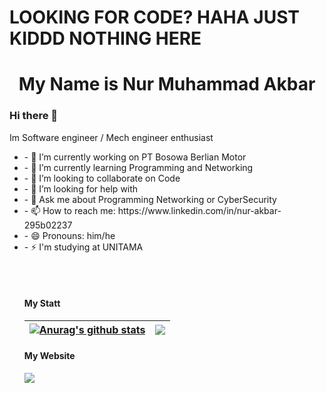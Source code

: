 <!--**SC4RECROWx/SC4RECROWx** is a ✨ _special_ ✨ repository because its `README.md` (this file) appears on your GitHub profile.

Here are some ideas to get you started:
-->
<h1> LOOKING FOR CODE? HAHA JUST KIDDD NOTHING HERE
<h1 align="center">My Name is Nur Muhammad Akbar</h1>
<h3>Hi there 👋</h3>
<p>Im Software engineer / Mech engineer enthusiast</p>
<ul>
<li>- 🔭 I’m currently working on PT Bosowa Berlian Motor</li>
<li>- 🌱 I’m currently learning Programming and Networking</li>
<li>- 👯 I’m looking to collaborate on Code</li>
<li>- 🤔 I’m looking for help with</li>
<li>- 💬 Ask me about Programming Networking or CyberSecurity</li>
<li>- 📫 How to reach me: https://www.linkedin.com/in/nur-akbar-295b02237</li>
<li>- 😄 Pronouns: him/he</li>
<li>- ⚡ I'm studying at UNITAMA</li>

<br><br>

#### My Statt
| <a href="https://github.com/SC4RECROWx/github-readme-stats"><img align="center" src="https://github-readme-stats.vercel.app/api?username=SC4RECROWx&show_icons=true&include_all_commits=true&count_private=true&theme=buefy&hide_border=true" alt="Anurag's github stats" /></a> | <a href="https://github.com/SC4RECROWx/github-readme-stats"><img align="center" src="https://github-readme-stats.vercel.app/api/top-langs/?username=SC4RECROWx&layout=compact&theme=buefy&hide_border=true" /></a> |
| ------------- | ------------- |

#### My Website
<a href="https://github.com/SC4RECROWx/github-readme-stats">
<a href="https://github.com/SC4RECROWx/SC4RECROWx.github.io">
  <img align="center" src="https://github-readme-stats.vercel.app/api/pin/?username=SC4RECROWx&repo=SC4RECROWx.github.io&theme=buefy" />
</a>
